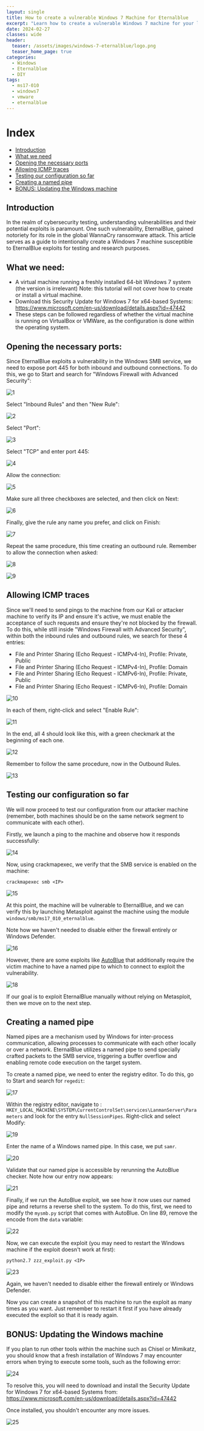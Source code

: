 ```yaml
---
layout: single
title: How to create a vulnerable Windows 7 Machine for Eternalblue
excerpt: "Learn how to create a vulnerable Windows 7 machine for your lab, so you can test and exploit the Eternalblue vulnerability."
date: 2024-02-27
classes: wide
header:
  teaser: /assets/images/windows-7-eternalblue/logo.png
  teaser_home_page: true
categories:
  - Windows
  - Eternalblue
  - DIY
tags:
  - ms17-010
  - windows7
  - vmware
  - eternalblue
---
```


# Index
- [Introduction](#introduction)
- [What we need](#what-we-need)
- [Opening the necessary ports](#opening-the-necessary-ports)
- [Allowing ICMP traces](#allowing-icmp-traces)
- [Testing our configuration so far](#testing-our-configuration-so-far)
- [Creating a named pipe](#creating-a-named-pipe)
- [BONUS: Updating the Windows machine](#bonus-updating-the-windows-machine)

## Introduction
In the realm of cybersecurity testing, understanding vulnerabilities and their potential exploits is paramount. One such vulnerability, EternalBlue, gained notoriety for its role in the global WannaCry ransomware attack. This article serves as a guide to intentionally create a Windows 7 machine susceptible to EternalBlue exploits for testing and research purposes.

## What we need:
- A virtual machine running a freshly installed 64-bit Windows 7 system (the version is irrelevant) Note: this tutorial will not cover how to create or install a virtual machine.
- Download this Security Update for Windows 7 for x64-based Systems: https://www.microsoft.com/en-us/download/details.aspx?id=47442
- These steps can be followed regardless of whether the virtual machine is running on VirtualBox or VMWare, as the configuration is done within the operating system.

## Opening the necessary ports:
Since EternalBlue exploits a vulnerability in the Windows SMB service, we need to expose port 445 for both inbound and outbound connections. To do this, we go to Start and search for "Windows Firewall with Advanced Security":

![1]

Select "Inbound Rules" and then "New Rule":

![2]

Select "Port":

![3]

Select "TCP" and enter port 445:

![4]

Allow the connection:

![5]

Make sure all three checkboxes are selected, and then click on Next:

![6]

Finally, give the rule any name you prefer, and click on Finish:

![7]

Repeat the same procedure, this time creating an outbound rule. Remember to allow the connection when asked:

![8]

![9]

## Allowing ICMP traces
Since we'll need to send pings to the machine from our Kali or attacker machine to verify its IP and ensure it's active, we must enable the acceptance of such requests and ensure they're not blocked by the firewall. To do this, while still inside "Windows Firewall with Advanced Security", within both the inbound rules and outbound rules, we search for these 4 entries:
- File and Printer Sharing (Echo Request - ICMPv4-In), Profile: Private, Public
- File and Printer Sharing (Echo Request - ICMPv4-In), Profile: Domain
- File and Printer Sharing (Echo Request - ICMPv6-In), Profile: Private, Public
- File and Printer Sharing (Echo Request - ICMPv6-In), Profile: Domain

![10]

In each of them, right-click and select "Enable Rule":

![11]

In the end, all 4 should look like this, with a green checkmark at the beginning of each one.

![12]

Remember to follow the same procedure, now in the Outbound Rules.

![13]

## Testing our configuration so far
We will now proceed to test our configuration from our attacker machine (remember, both machines should be on the same network segment to communicate with each other).

Firstly, we launch a ping to the machine and observe how it responds successfully:

![14]

Now, using crackmapexec, we verify that the SMB service is enabled on the machine:

```
crackmapexec smb <IP>
```

![15]

At this point, the machine will be vulnerable to EternalBlue, and we can verify this by launching Metasploit against the machine using the module `windows/smb/ms17_010_eternalblue`.

Note how we haven't needed to disable either the firewall entirely or Windows Defender.

![16]

However, there are some exploits like [AutoBlue](https://github.com/3ndG4me/AutoBlue-MS17-010) that additionally require the victim machine to have a named pipe to which to connect to exploit the vulnerability.

![18]

If our goal is to exploit EternalBlue manually without relying on Metasploit, then we move on to the next step.

## Creating a named pipe
Named pipes are a mechanism used by Windows for inter-process communication, allowing processes to communicate with each other locally or over a network. EternalBlue utilizes a named pipe to send specially crafted packets to the SMB service, triggering a buffer overflow and enabling remote code execution on the target system.

To create a named pipe, we need to enter the registry editor. To do this, go to Start and search for `regedit`:

![17]

Within the registry editor, navigate to : `HKEY_LOCAL_MACHINE\SYSTEM\CurrentControlSet\services\LanmanServer\Parameters` and look for the entry `NullSessionPipes`. Right-click and select Modify:

![19]

Enter the name of a Windows named pipe. In this case, we put `samr`.

![20]

Validate that our named pipe is accessible by rerunning the AutoBlue checker. Note how our entry now appears:

![21]

Finally, if we run the AutoBlue exploit, we see how it now uses our named pipe and returns a reverse shell to the system. To do this, first, we need to modify the `mysmb.py` script that comes with AutoBlue. On line 89, remove the encode from the `data` variable:

![22]

Now, we can execute the exploit (you may need to restart the Windows machine if the exploit doesn't work at first):

```
python2.7 zzz_exploit.py <IP>
```

![23]

Again, we haven't needed to disable either the firewall entirely or Windows Defender.

Now you can create a snapshot of this machine to run the exploit as many times as you want. Just remember to restart it first if you have already executed the exploit so that it is ready again.

## BONUS: Updating the Windows machine
If you plan to run other tools within the machine such as Chisel or Mimikatz, you should know that a fresh installation of Windows 7 may encounter errors when trying to execute some tools, such as the following error:

![24]

To resolve this, you will need to download and install the Security Update for Windows 7 for x64-based Systems from: https://www.microsoft.com/en-us/download/details.aspx?id=47442

Once installed, you shouldn't encounter any more issues.

![25]

[1]:/assets/images/windows-7-eternalblue/1.png
[2]:/assets/images/windows-7-eternalblue/2.png
[3]:/assets/images/windows-7-eternalblue/3.png
[4]:/assets/images/windows-7-eternalblue/4.png
[5]:/assets/images/windows-7-eternalblue/5.png
[6]:/assets/images/windows-7-eternalblue/6.png
[7]:/assets/images/windows-7-eternalblue/7.png
[8]:/assets/images/windows-7-eternalblue/8.png
[9]:/assets/images/windows-7-eternalblue/9.png
[10]:/assets/images/windows-7-eternalblue/10.png
[11]:/assets/images/windows-7-eternalblue/11.png
[12]:/assets/images/windows-7-eternalblue/12.png
[13]:/assets/images/windows-7-eternalblue/13.png
[14]:/assets/images/windows-7-eternalblue/14.png
[15]:/assets/images/windows-7-eternalblue/15.png
[16]:/assets/images/windows-7-eternalblue/16.png
[17]:/assets/images/windows-7-eternalblue/17.png
[18]:/assets/images/windows-7-eternalblue/18.png
[19]:/assets/images/windows-7-eternalblue/19.png
[20]:/assets/images/windows-7-eternalblue/20.png
[21]:/assets/images/windows-7-eternalblue/21.png
[22]:/assets/images/windows-7-eternalblue/22.png
[23]:/assets/images/windows-7-eternalblue/23.png
[24]:/assets/images/windows-7-eternalblue/24.png
[25]:/assets/images/windows-7-eternalblue/25.png